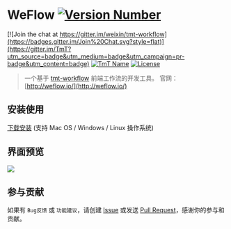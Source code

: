 # WeFlow [![Version Number](https://img.shields.io/github/release/weixin/WeFlow.svg?style=flat)](https://github.com/weixin/WeFlow/ "Version Number")

[![Join the chat at https://gitter.im/weixin/tmt-workflow](https://badges.gitter.im/Join%20Chat.svg?style=flat)](https://gitter.im/TmT?utm_source=badge&utm_medium=badge&utm_campaign=pr-badge&utm_content=badge)
[![TmT Name](https://img.shields.io/badge/Team-TmT-brightgreen.svg?style=flat)](https://github.com/orgs/TmT/people "Tencent Moe Team") 
[![License](https://img.shields.io/badge/license-MIT-blue.svg?style=flat)](http://opensource.org/licenses/MIT "Feel free to contribute.") 

> 一个基于 [tmt-workflow](https://github.com/weixin/tmt-workflow) 前端工作流的开发工具。
> 官网：[http://weflow.io/](http://weflow.io/)

## 安装使用

[下载安装](https://github.com/weixin/WeFlow/releases)
(支持 Mac OS / Windows / Linux 操作系统)

## 界面预览

![](http://ww2.sinaimg.cn/large/644eac00jw1f4hedcpqvsj21e01fednq.jpg)

## 参与贡献
 
如果有 `Bug反馈` 或 `功能建议`，请创建 [Issue](https://github.com/weixin/WeFlow/issues) 或发送 [Pull Request](https://github.com/weixin/WeFlow/pulls)，感谢你的参与和贡献。
